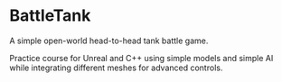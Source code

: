 # BattleTank
A simple open-world head-to-head tank battle game.

Practice course for Unreal and C++ using simple models and simple AI while integrating different meshes for advanced controls.
